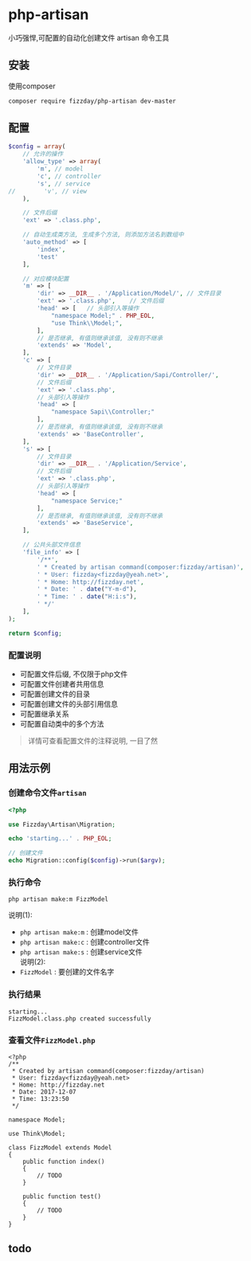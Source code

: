 # php-artisan
小巧强悍,可配置的自动化创建文件 artisan 命令工具
## 安装
使用composer
```sh
composer require fizzday/php-artisan dev-master
```
## 配置
```php
$config = array(
    // 允许的操作
    'allow_type' => array(
        'm', // model
        'c', // controller
        's', // service
//        'v', // view
    ),

    // 文件后缀
    'ext' => '.class.php',

    // 自动生成类方法, 生成多个方法, 则添加方法名到数组中
    'auto_method' => [
        'index',
        'test'
    ],

    // 对应模块配置
    'm' => [
        'dir' => __DIR__ . '/Application/Model/', // 文件目录
        'ext' => '.class.php',    // 文件后缀
        'head' => [   // 头部引入等操作
            "namespace Model;" . PHP_EOL,
            "use Think\\Model;",
        ],
        // 是否继承, 有值则继承该值, 没有则不继承
        'extends' => 'Model',
    ],
    'c' => [
        // 文件目录
        'dir' => __DIR__ . '/Application/Sapi/Controller/',
        // 文件后缀
        'ext' => '.class.php',
        // 头部引入等操作
        'head' => [
            "namespace Sapi\\Controller;"
        ],
        // 是否继承, 有值则继承该值, 没有则不继承
        'extends' => 'BaseController',
    ],
    's' => [
        // 文件目录
        'dir' => __DIR__ . '/Application/Service',
        // 文件后缀
        'ext' => '.class.php',
        // 头部引入等操作
        'head' => [
            "namespace Service;"
        ],
        // 是否继承, 有值则继承该值, 没有则不继承
        'extends' => 'BaseService',
    ],

    // 公共头部文件信息
    'file_info' => [
        '/**',
        ' * Created by artisan command(composer:fizzday/artisan)',
        ' * User: fizzday<fizzday@yeah.net>',
        ' * Home: http://fizzday.net',
        ' * Date: ' . date("Y-m-d"),
        ' * Time: ' . date("H:i:s"),
        ' */'
    ],
);

return $config;
```
### 配置说明
- 可配置文件后缀, 不仅限于php文件
- 可配置文件创建者共用信息
- 可配置创建文件的目录
- 可配置创建文件的头部引用信息
- 可配置继承关系
- 可配置自动类中的多个方法
> 详情可查看配置文件的注释说明, 一目了然  

## 用法示例
### 创建命令文件`artisan`
```php
<?php

use Fizzday\Artisan\Migration;

echo 'starting...' . PHP_EOL;

// 创建文件
echo Migration::config($config)->run($argv);
```
### 执行命令
```
php artisan make:m FizzModel
```
说明(1):   
- `php artisan make:m` : 创建model文件
- `php artisan make:c` : 创建controller文件
- `php artisan make:s` : 创建service文件  
说明(2):  
- `FizzModel` : 要创建的文件名字
### 执行结果
```
starting...
FizzModel.class.php created successfully
```
### 查看文件`FizzModel.php`
```
<?php
/**
 * Created by artisan command(composer:fizzday/artisan)
 * User: fizzday<fizzday@yeah.net>
 * Home: http://fizzday.net
 * Date: 2017-12-07
 * Time: 13:23:50
 */

namespace Model;

use Think\Model;

class FizzModel extends Model
{
    public function index()
    {
        // TODO
    }

    public function test()
    {
        // TODO
    }
}
```

## todo